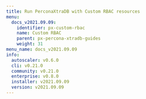 ```yaml
---
title: Run PerconaXtraDB with Custom RBAC resources
menu:
  docs_v2021.09.09:
    identifier: px-custom-rbac
    name: Custom RBAC
    parent: px-percona-xtradb-guides
    weight: 31
menu_name: docs_v2021.09.09
info:
  autoscaler: v0.6.0
  cli: v0.21.0
  community: v0.21.0
  enterprise: v0.8.0
  installer: v2021.09.09
  version: v2021.09.09
---
```


